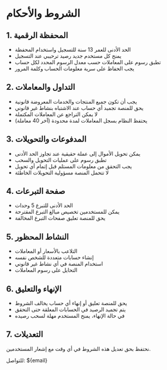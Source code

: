 
# الشروط والأحكام

## 1. المحفظة الرقمية
- الحد الأدنى للعمر 13 سنة للتسجيل واستخدام المحفظة
- يمنح كل مستخدم جديد رصيد ترحيبي عند التسجيل
- تطبق رسوم على المعاملات حسب معدل الرسوم المحدد لكل حساب
- يجب الحفاظ على سرية معلومات الحساب وكلمة المرور

## 2. التداول والمعاملات
- يجب أن تكون جميع المنتجات والخدمات المعروضة قانونية
- يحق للمنصة تجميد أي حساب عند الاشتباه بنشاط غير قانوني
- لا يمكن التراجع عن المعاملات المكتملة
- يحتفظ النظام بسجل المعاملات لمدة محدودة (آخر 40 معاملة)

## 3. المدفوعات والتحويلات
- يمكن تحويل الأموال إلى عملة حقيقية عند تجاوز الحد الأدنى
- تطبق رسوم على عمليات التحويل والسحب
- يجب التحقق من معلومات المستلم قبل إتمام أي تحويل
- لا تتحمل المنصة مسؤولية التحويلات الخاطئة

## 4. صفحة التبرعات
- الحد الأدنى للتبرع 5 وحدات
- يمكن للمستخدمين تخصيص مبالغ التبرع المقترحة
- يحق للمنصة تعليق صفحات التبرع المخالفة

## 5. النشاط المحظور
- التلاعب بالأسعار أو المعاملات
- إنشاء حسابات متعددة للشخص نفسه
- استخدام المنصة في أي نشاط غير قانوني
- التحايل على رسوم المعاملات

## 6. الإنهاء والتعليق
- يحق للمنصة تعليق أو إنهاء أي حساب يخالف الشروط
- يتم تجميد الرصيد في الحسابات المعلقة حتى التحقق
- في حالة الإنهاء، يمنح المستخدم مهلة لسحب رصيده

## 7. التعديلات
نحتفظ بحق تعديل هذه الشروط في أي وقت مع إشعار المستخدمين.

للتواصل: ${email}
